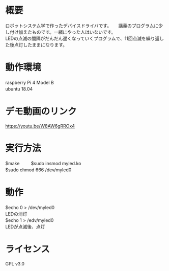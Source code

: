 # 概要
ロボットシステム学で作ったデバイスドライバです。  　
講義のプログラムに少し付け加えたものです。一緒にやった人はいないです。  
LEDの点滅の間隔がだんだん遅くなっていくプログラムで、11回点滅を繰り返した後点灯したままになります。　  　

# 動作環境
raspberry Pi 4 Model B 　　  
ubuntu 18.04 　　  


# デモ動画のリンク
https://youtu.be/W8AW6gRROx4

# 実行方法
$make 　　
$sudo insmod myled.ko 　　  
$sudo chmod 666 /dev/myled0 　　  

# 動作
$echo 0 > /dev/myled0 　　  
LEDの消灯 　　  
$echo 1 > /edv/myled0 　　  
LEDが点滅後、点灯 　　  
 
# ライセンス
GPL v3.0
